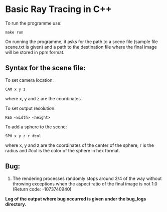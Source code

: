 # Basic Ray Tracing in C++

To run the programme use:

```
make run
```

On running the programme, it asks for the path to a scene file (sample file scene.txt is given) and a path to the destination file where the final image will be stored in ppm format.

## Syntax for the scene file:

To set camera location:

```
CAM x y z
```
where x, y and z are the coordinates.

To set output resolution:

```
RES <width> <height>
```

To add a sphere to the scene:

```
SPH x y z r #col
```
where x, y and z are the coordinates of the center of the sphere, r is the radius and #col is the color of the sphere in hex format.

## Bug:
1. The rendering processes randomly stops around 3/4 of the way without throwing exceptions when the aspect ratio of the final image is not 1.0 (Return code: -1073740940)

**Log of the output where bug occurred is given under the bug_logs directory.**